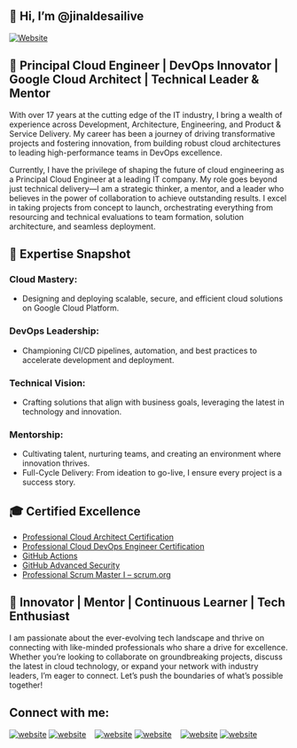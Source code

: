 ## 👋 Hi, I’m @jinaldesailive

[![Website](https://img.shields.io/website?label=jinaldesai.com&style=for-the-badge&url=https%3A%2F%2Fjinaldesai.com)](https://jinaldesai.com)

<!-- - 👀 I’m interested in System Design and Architecture, Google Cloud, DevOps, SRE, Best Practices, Security, etc.
- 🌱 I’m currently learning practical use cases of various GCP services (always learning), cost optimization, implementing best practices, implementing security on the cloud, etc.  -->

## 🚀 Principal Cloud Engineer | DevOps Innovator | Google Cloud Architect | Technical Leader & Mentor

With over 17 years at the cutting edge of the IT industry, I bring a wealth of experience across Development, Architecture, Engineering, and Product & Service Delivery. My career has been a journey of driving transformative projects and fostering innovation, from building robust cloud architectures to leading high-performance teams in DevOps excellence.

Currently, I have the privilege of shaping the future of cloud engineering as a Principal Cloud Engineer at a leading IT company. My role goes beyond just technical delivery—I am a strategic thinker, a mentor, and a leader who believes in the power of collaboration to achieve outstanding results. I excel in taking projects from concept to launch, orchestrating everything from resourcing and technical evaluations to team formation, solution architecture, and seamless deployment.

## 🔧 Expertise Snapshot

### Cloud Mastery: 
- Designing and deploying scalable, secure, and efficient cloud solutions on Google Cloud Platform.

### DevOps Leadership: 
- Championing CI/CD pipelines, automation, and best practices to accelerate development and deployment.

### Technical Vision: 
- Crafting solutions that align with business goals, leveraging the latest in technology and innovation.

### Mentorship: 
- Cultivating talent, nurturing teams, and creating an environment where innovation thrives.
- Full-Cycle Delivery: From ideation to go-live, I ensure every project is a success story.

## 🎓 Certified Excellence

- [Professional Cloud Architect Certification](https://www.credly.com/badges/29773667-ce0e-485f-ba03-a241fefd6a26)
- [Professional Cloud DevOps Engineer Certification](https://www.credly.com/badges/7a61edbd-4f35-4d89-8aec-4a7fea2d843d)
- [GitHub Actions](https://www.credly.com/badges/b2c81baf-1b3e-4668-af34-47a40fa27991)
- [GitHub Advanced Security](https://www.credly.com/badges/67530137-afea-4d25-89cb-fde3c4c08ba5)
- [Professional Scrum Master I – scrum.org](https://www.credly.com/badges/c1c7f1f8-307b-4651-991a-cf761d50ee1a)

## 🌟 Innovator | Mentor | Continuous Learner | Tech Enthusiast

I am passionate about the ever-evolving tech landscape and thrive on connecting with like-minded professionals who share a drive for excellence. Whether you’re looking to collaborate on groundbreaking projects, discuss the latest in cloud technology, or expand your network with industry leaders, I’m eager to connect. Let’s push the boundaries of what’s possible together!

## Connect with me:

[![website](https://github.com/jinaldesailive/social-icons/blob/master/SVG/Black/LinkedIN_black.svg)](https://linkedin.com/in/jinaldesailive#gh-light-mode-only)
[![website](https://github.com/jinaldesailive/social-icons/blob/master/SVG/White/LinkedIN_white.svg)](https://linkedin.com/in/jinaldesailive#gh-dark-mode-only)
&nbsp;&nbsp;
[![website](https://github.com/jinaldesailive/social-icons/blob/master/SVG/Black/Twitter_black.svg)](https://twitter.com/jinaldesailive#gh-light-mode-only)
[![website](https://github.com/jinaldesailive/social-icons/blob/master/SVG/White/Twitter_white.svg)](https://twitter.com/jinaldesailive#gh-dark-mode-only)
&nbsp;&nbsp;
[![website](https://github.com/jinaldesailive/social-icons/blob/master/SVG/Black/Instagram_black.svg)](https://instagram.com/jinaldesailive#gh-light-mode-only)
[![website](https://github.com/jinaldesailive/social-icons/blob/master/SVG/White/Instagram_white.svg)](https://instagram.com/jinaldesailive#gh-dark-mode-only)
